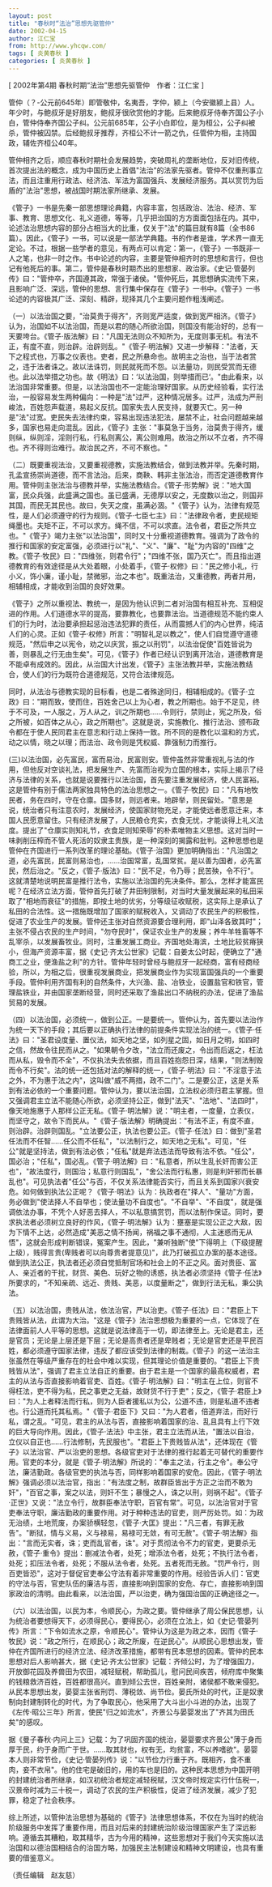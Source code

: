 ```yaml
---
layout: post
title: "春秋时“法治”思想先驱管仲"
date: 2002-04-15
author: 江仁宝
from: http://www.yhcqw.com/
tags: [ 炎黄春秋 ]
categories: [ 炎黄春秋 ]
---
```



[ 2002年第4期 春秋时期“法治”思想先驱管仲　作者：江仁宝 ]


管仲（？-公元前645年）即管敬仲，名夷吾，字仲，颍上（今安徽颍上县）人。年少时，与鲍叔牙是好朋友，鲍叔牙很欣赏他的才能。后来鲍叔牙侍奉齐国公子小白，管仲侍奉齐国公子纠。公元前685年，公子小白即位，是为桓公，公子纠被杀，管仲被囚禁。后经鲍叔牙推荐，齐桓公不计一箭之仇，任管仲为相，主持国政，辅佐齐桓公40年。


管仲相齐之后，顺应春秋时期社会发展趋势，突破周礼的垄断地位，反对旧传统，首次提出法的概念，成为中国历史上首倡"法治"的法家先驱者。管仲不仅重刑事立法，而且注重用行政法、经济法、军法为富国强兵、发展经济服务。其以赏罚为后盾的"法治"思想，被战国时期法家所继承、发展。


《管子》一书是先秦一部思想理论典籍，内容丰富，包括政治、法治、经济、军事、教育、思想文化、礼义道德，等等，几乎把治国的方方面面包括在内。其中，论述法治思想内容的部分占相当大的比重，仅关于"法"的篇目就有8篇（全书86篇）。因此，《管子》一书，可以说是一部法学典籍。书的作者是谁，学术界一直无定论。不过，根据一些学者的意见，有两点可以肯定：第一，《管子》一书既非一人之笔，也非一时之作。书中论述的内容，主要是管仲相齐时的思想和言行，但也记有他死后的事。第二，管仲是春秋时期杰出的思想家、政治家。《史记·管晏列传》曰："管仲卒，齐国遵其政，常强于诸侯。"管仲死后，其思想确实流传下来，且影响广泛、深远，管仲的思想、言行集中保存在《管子》一书中。《管子》一书论述的内容极其广泛、深刻、精辟，现择其几个主要问题作粗浅阐述。


（一）以法治国之要，"治莫贵于得齐"，齐则宽严适度，做到宽严相济。《管子》认为，治国如不以法治国，而是以君的随心所欲治国，则国没有能治好的，总有一天要垮台。《管子·版法解》曰："凡国无法则众不知所为，无度则事无机。有法不正，有度不直，则治辟。治辟则乱。"《管子·明法解》又进一步解释："法者，天下之程式也，万事之仪表也。吏者，民之所悬命也。故明主之治也，当于法者赏之，违于法者诛之。故以法诛罚，则民就死而不怨。以法量功，则民受赏而无德也。此以法举措之功也。故《明法》曰：‘以法治国，则举措而已‘。"由此看来，以法治国非常重要。但是，以法治国也不一定能治理好国家。从历史经验看，实行法治，一般容易发生两种偏向：一种是"法"过严，这种情况居多。过严，法成为严刑峻法，百姓怨声载道，易起义反抗。国家失去人民支持，就要灭亡。另一种是"法"过宽。吏民失去法律约束，容易出现违法犯法，屡禁不止，社会问题越来越多，国家也易走向混乱。因此，《管子》主张："事莫急于当务，治莫贵于得齐，缓则纵，纵则淫，淫则行私，行私则离公，离公则难用。故治之所以不立者，齐不得也。齐不得则治难行。故治民之齐，不可不察也。"


（二）既要重视法治，又要重视德教，实施法教结合，做到法教并举。先秦时期，孔孟宣扬崇尚道德，而不言法治。后来，商鞅、韩非主张法治，而否定道德教育作用。管仲则主张法治与德教并举，实施法教结合。《管子·形势解》说："地大国富，民众兵强，此盛满之国也。虽已盛满，无德厚以安之，无度数以治之，则国非其国，而民无其民也。故曰，失天之度，虽满必涸。"《管子》认为，法律有规范性，是人们必须遵守的行为规则。《管子·七臣七主》曰："法律政令者，吏民规矩绳墨也。夫矩不正，不可以求方。绳不信，不可以求直。法令者，君臣之所共立也。"《管子》竭力主张"以法治国"，同时又十分重视道德教育。强调为了政令的推行和国家的安定富强，必须进行以"礼"、"义"、"廉"、"耻"为内容的"四维"之教。《管子·牧民》曰："四维张，则君令行"；"四维不张，国乃灭亡"。而且指出道德教育的有效途径是从大处着眼，小处着手，《管子·权修》曰："民之修小礼，行小义，饰小廉，谨小耻，禁微邪，治之本也"。既重法治，又重德教，两者并用，相辅相成，才能收到治国的良好效果。


《管子》之所以重视法、教统一，是因为他认识到二者对治国有相互补充、互相促进的作用。人们道德水平的提高，要靠教化，也要靠法治。当道德规范不能约束人们的行为时，法治要承担起惩治违法犯罪的责任，从而震撼人们的内心世界，纯洁人们的心灵。正如《管子·权修》所言："明智礼足以教之"，使人们自觉遵守道德规范，"然后申之以宪令，劝之以庆赏，振之以刑罚"，以法治促使"百姓皆说为善，则暴乱之行无由生矣"。可见，《管子》作者已经认识到离开法治，道德教育是不能卓有成效的。因此，从治国大计出发，《管子》主张法教并举，实施法教结合，使人们的行为既符合道德规范，又符合法律规范。


同时，从法治与德教实现的目标看，也是二者殊途同归，相辅相成的。《管子·立政》曰："期而致，使而住，百姓舍己以上为心者，教之所期也。始于不足见，终于不可及，一人服之，万人从之，训之所期也……令则行，禁则止，宪之所及，俗之所被，如百体之从心，政之所期也"。这就是说，实施教化、推行法治、颁布政令都在于使人民同君主在意志和行动上保持一致。所不同的是教化以温和的方式，动之以情，晓之以理；而法治、政令则是凭权威、靠强制力而推行。


(三)以法治国，必先富民，富而易治，民富则安。管仲虽然非常重视礼与法的作用，但他反对空谈礼法，把发展生产、先富而治视为立国的根本，实际上揭示了经济与法律的关系，也就是说要推行以法治国，首先要注重发展经济，使人民富裕。这是管仲有别于儒法两家独具特色的法治思想之一。《管子·牧民》曰："凡有地牧民者，务在四时，守在仓廪。国多财，则远者来。地辟举，则民留处。"意思是说，统治者只有注意农时，发展经济，使国家财物充足，才能使远者愿意迁来，本国人民愿意留住。只有经济发展了，人民粮仓充实，衣食无忧，才能谈得上礼义法度。提出了"仓廪实则知礼节，衣食足则知荣辱"的朴素唯物主义思想。这对当时一味剥削压榨而不管人死活的奴隶主贵族，是一种深刻的揭露和批判。这种思想也是管仲在齐国进行一系列改革的理论基础。《管子·治国》更加明确指出："凡治国之道，必先富民，民富则易治也，……治国常富，乱国常贫。是以善为国者，必先富民，然后治之。"反之，《管子·版法》曰："民不足，令乃辱；民苦殃，令不行"。这就清楚地说明民富是推行法令，实施以法治国的先决条件。那么，怎样才能富民呢？在经济立法方面，管仲首先打破了井田制限制，对当时大量发展起来的私田采取了"相地而衰征"的措施，即按土地的优劣，分等级征收赋税，这实际上是承认了私田的合法性。这一措施既增加了国家的赋税收入，又调动了农民生产的积极性，促进了农业生产的发展。管仲还主张对自然资源要合理利用，即"山泽各致其时"；主张不侵占农民的生产时间，"勿夺民时"，保证农业生产的发展；养牛羊牲畜等不乱宰杀，以发展畜牧业。同时，注重发展工商业。齐国地处海滨，土地比较贫瘠狭小，但海产资源丰富，据《史记·齐太公世家》记载：自姜太公时起，便确立了"通商工之业，便渔盐之利"的方针。管仲年轻时曾经与鲍叔牙一起经商，富有经商经验，所以，为相之后，很重视发展商业，把发展商业作为实现富国强兵的一个重要手段。管仲利用齐国有利的自然条件，大兴渔、盐、冶铁业，设置盐官和铁官，管理盐铁业，并由国家垄断经营，同时还采取了渔盐出口不纳税的办法，促进了渔盐贸易的发展。


（四）以法治国，必须统一，做到公正。一是要统一。管仲认为，首先要以法治作为统一天下的手段；其后要以正确执行法律的前提条件实现法治的统一。《管子·任法》曰："圣君设度量、置仪法，如天地之坚，如列星之固，如日月之明，如四时之信，然故令往民而从之。"如果朝令夕改，"法立而还废之，令出而后返之，枉法而从私，毁令而不全"，不仅执法失去依据，而且百姓抱怨日深，结果，"则法制毁而令不行矣"。法的统一还包括对法的解释的统一，《管子·明法》曰："不淫意于法之外，不为惠于法之内"，这叫做"威不两措，政不二门"。二是要公正，这是关系到有法必依的一个重要问题。管仲认为，要以法治国，立法权必须归君主掌握。但又强调君主立法不能随心所欲，必须坚持公正，做到"法天"、"法地"、"法四时"，像天地施惠于人那样公正无私。《管子·明法解》说："明主者，一度量，立表仪，而坚守之，故令下而民从。"《管子·版法解》明确提出："有法不正，有度不直，则治辟。治辟则国乱。"立法要公正，执法也要公正。《管子·任法》曰：做到"圣君任法而不任智……任公而不任私"，"以法制行之，如天地之无私"。可见，"任公"就是坚持法，做到有法必依；"任私"就是弃法违法而导致有法不依。"任公"，国必治；"任私"，国必乱。《管子·明法解》曰："私意者，所以生乱长奸而害公正也"，"故法度行，则国治；私意行则国乱"，"舍公法而行私惠，则是利奸邪而长暴乱也"。可见执法者"任公"与否，不仅关系法律能否实行，而且关系到国家兴衰安危。如何做到执法公正呢？《管子·明法》认为：执政者在"择人"、"量功"方面，务必做到"使法择人不自举也；使法量功不自度也"。"不自举"、"不自度"，就是强调依法办事，不凭个人好恶去择人，不以私意搞赏罚，而以法制作保证。同时，要求执法者必须树立良好的作风，《管子·明法解》认为：壅塞是实现公正之大敌，因为下情不上达，必然造成"美恶之情不扬闻，祸福之事不通彻，人主迷惑而无从悟"，这就会形成判断错误，冤案产生。因此，"兼听独断"使"下得明上（下级提醒上级），贱得言贵(卑贱者可以向尊贵者提意见)"，此乃打破孤立办案的基本途径。做到执法公正，执法者还必须自觉抵制官场和社会上的不正之风。面对贵臣、富人、亲近者的干扰，财货、美色、玩好之物的诱惑，执法者必须坚持《管子·任法》所要求的，"不知亲疏、远近、贵贱、美恶，以度量断之"，做到行法无私，秉公执法。


（五）以法治国，贵贱从法，依法治官，严以治吏。《管子·任法》曰："君臣上下贵贱皆从法，此谓为大治。"这是《管子》法治思想极为重要的一点，它体现了在法律面前人人平等的思想。这就是说法律高于一切，即法律至上。无论是君主，还是官员；无论是上层还是下层；无论是高贵者还是卑贱者；无论是官吏还是平民百姓，都必须遵守国家法律，违反了都应该受到法律的制裁。《管子》的这一法治主张虽然在等级严重存在的社会中难以实现，但其理论价值是重要的。"君臣上下贵贱皆从法"，强调了君主立法自正的重要。由于君主是一个国家的最高权威者，君主的从法与否直接影响着官吏、百姓。《管子·明法解》曰："明主在上位，则官不得枉法，吏不得为私，民之事吏之无益，故财货不行于吏"；反之，《管子·君臣上》曰："为人上者释法而行私，则为人臣者援私以为公，公道不违，则是私道不违者也。行公道而托其私焉。"《管子·君臣下》又曰："为人君者，倍道弃法，而好行私，谓之乱。"可见，君主的从法与否，直接影响着国家的治、乱且具有上行下效的巨大导向作用。因此，《管子·法法》中主张，君主立法而从法，"置法以自治，立仪以自正也……行法修制，先民服也"。"君臣上下贵贱皆从法"，还体现在《管子》以法治官、严以治吏的思想。各级官吏对于法律的推行起着无可替代的重要作用。官吏的本分，就是《管子·明法解》所说的："奉主之法，行主之令"。奉公守法，廉洁勤政。各级官吏的执法与否，同样影响着国家的安危。因此，《管子·明法解》强调必须以法治官，指出："有法度之制，故群臣皆出于方正之治而不敢为奸"，"百官之事，案之以法，则奸不生；暴慢之人，诛之以刑，则祸不起"。《管子·正世》又说："法立令行，故群臣奉法守职，百官有常"。可见，以法治官对于官吏奉法守职，廉洁勤政的重要作用。对于种种违法的官吏，则严厉处罚。如：为政无治绩，土地荒废，办案骄横轻忽，《管子·大匡》提出："凡三者，有罪无赦告"。"断狱，情与义易，义与禄易，易禄可无敛，有可无赦"。《管子·明法解》指出："言而无实者，诛；吏而乱官者，诛"。对于贯彻法令不力的官吏，更要杀无赦，《管子·重令》提出：删减法令者，处死；增添法令者，处死；不执行法令者，处死；扣压法令者，处死；不服从法令者，处死。五者死而无赦。"罚严令行，则百吏皆恐"，这对于督促官吏奉公守法有着非常重要的作用。经验告诉人们：官吏的守法与否，官吏队伍的廉洁与否，直接影响到国家的安危、存亡，直接影响到国家政治的清明。由此看来，以法治国，严以治吏，确为强国治国的正确途径之一。


（六）以法治国，以民为本，令顺民心，为政之要。管仲继承了周公保民思想，认为统治者要想得天下，必须得民心，要得民心，必须在立法上，如《史记·管晏列传》所言："下令如流水之原，令顺民心"。管仲认为这是为政之本，因而《管子·牧民》说："政之所行，在顺民心；政之所废，在逆民心"。从顺民心思想出发，管仲在齐国所进行的经济立法、经济改革措施，都带有民本思想的因素。管仲的民本思想对后人影响甚大，据《史记·齐太公世家》记载：齐倾公时，为了增强国力，开放御花园及养兽田为农田，减轻赋税，帮助孤儿，慰问民间疾苦，倾府库中聚集的钱粮救济百姓，百姓都很高兴。直到倾公去世，百姓亲附，诸侯都不敢来侵犯。从民本思想出发，晏婴主张省刑罚、薄税敛、尚节俭。晏氏所处的时代，正是奴隶制向封建制转化的时代，为了争取民心，他采用了大斗出小斗进的办法，出现了《左传·昭公三年》所言，使民"归之如流水"，齐景公与晏婴发出了"齐其为田氏矣"的感叹。


据《曼子春秋·内问上三》记载：为了巩固齐国的统治，晏婴要求齐景公"薄于身而厚于民，约于身而广于世。……取其财也，权有无，均贫富，不以养嗜欲"。晏婴本人则非常节俭，《史记·管晏列传》说："以节俭力行重于齐。既相齐，食不重肉，妾不衣帛"。他的住宅是破旧的，用的车也是旧的。这种民本思想为中国开明的封建统治者所继承，如汉初统治者规定减轻税赋，汉文帝时规定实行什伍税一，汉景帝时减为三十税一，调动了农民的生产积极性，促进了经济发展，减少了犯罪，稳定了社会秩序。


综上所述，以管仲法治思想为基础的《管子》法律思想体系，不仅在为当时的统治阶级服务中发挥了重要作用，而且对后来的封建统治阶级治理国家产生了深远影响。遵循去其糟粕，取其精华，古为今用的精神，这些思想对于我们今天实施以法治国和以德治国相结合的治国方略，加强民主法制建设和精神文明建设，也具有重要的借鉴意义。

（责任编辑　赵友慈）


